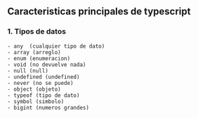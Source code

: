 <!-- documentacion de principales caracteristicas de typescript -->
## Caracteristicas principales de typescript

### 1. Tipos de datos
    - any  (cualquier tipo de dato)
    - array (arreglo)
    - enum (enumeracion)
    - void (no devuelve nada)
    - null (null)
    - undefined (undefined)
    - never (no se puede)
    - object (objeto)
    - typeof (tipo de dato)
    - symbol (simbolo)
    - bigint (numeros grandes)
 
